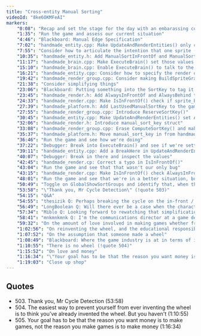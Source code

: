 ```yaml
---
title: "Cross-entity Manual Sorting"
videoId: "8ke6OKMFeAI"
markers:
    "0:08": "Recap and set the stage for the day with an embarassing confession"
    "1:35": "Run the game and assess our current situation"
    "4:46": "Blackboard: Manual Edge Specification"
    "7:02": "handmade_entity.cpp: Make UpdateAndRenderEntities() only call BeginAggregateSortKey() if the PieceCount is > 1"
    "7:55": "Consider how to articulate the intention that one sprite (e.g. the head) must always draw in front of another (e.g. the aggregated body)"
    "10:35": "handmade_entity.h: Add ManualSortInFrontOf and ManualSortKey to the entity struct"
    "11:17": "handmade_brain.cpp: Make ExecuteBrain() set those values when a Head and Body are linked"
    "15:10": "handmade_brain.cpp: Enable ExecuteBrain() to talk to the RenderGroup"
    "16:21": "handmade_entity.cpp: Consider how to specify the render order in UpdateAndRenderEntities()"
    "19:42": "handmade_render_group.cpp: Consider making BuildSpriteGraph() add some additional edges that force sorts"
    "21:38": "Consider simplifying things"
    "23:06": "Blackboard: Putting something into the SortKey to tag it as AlwaysInFrontOf or AlwaysBehind"
    "23:45": "handmade_render.h: Add AlwaysInFrontOf and AlwaysBehind to the sort_sprite_bound struct"
    "24:33": "handmade_render.cpp: Make IsInFrontOf() check if sprite_bound A is AlwaysInFrontOf or AlwaysBehind B, to save having to manually specify edges"
    "27:39": "handmade_platform.h: Add LastUsedManualSortKey to the game_render_commands struct"
    "27:55": "handmade_render_group.cpp: Introduce ReserveSortKey()"
    "30:45": "handmade_entity.cpp: Make UpdateAndRenderEntities() set AlwaysInFrontOf and AlwaysBehind"
    "32:06": "handmade_render.h: Introduce manual_sort_key struct"
    "33:08": "handmade_render_group.cpp: Erase ComputeSortKey() and make GetBoundFor() copy the ObjectTransform.ManualSort to SpriteBound.Manual"
    "35:37": "handmade_platform.h: Move manual_sort_key in from handmade_render.h with a mini-rant on the language"
    "36:46": "Run the game and see how we're doing"
    "37:22": "Debugger: Break into ExecuteBrain() and see if we're setting the SortKey"
    "39:11": "handmade_entity.cpp: Add a BreakHere in UpdateAndRenderEntities() when an EntityTransform is not AlwaysInFrontOf or AlwaysBehind"
    "40:07": "Debugger: Break in there and inspect the values"
    "42:45": "handmade_render.cp: Correct a typo in IsInFrontOf()"
    "43:04": "Run the game and see that that wasn't our only bug"
    "43:15": "handmade_render.cpp: Make IsInFrontOf() check AlwaysInFrontOf and AlwaysBehind separately and correctly"
    "48:01": "Run the game and see that we're in a better situation, but not quite perfect"
    "50:49": "Toggle on GlobalShowSortGroups and identify that, when the sorting is incorrect, we have a cycle"
    "53:58": "\"Thank you, Mr Cycle Detection\" (!quote 503)"
    "54:15": "Q&A"
    "54:55": "thesizik Q: Perhaps breaking the cycle on the in-front / behind pair?"
    "56:49": "LongBoolean Q: Will there ever be a case when the character's facing direction will change what we want for the sort order? I can think of a possible case if the characters had arms. Does the current method take these cases into account?"
    "57:34": "Miblo Q: Looking forward to rewatching that simplification from early on. I don't think I quite followed that live"
    "58:41": "mnkmnkmnk Q: I'm the communications director at a game development studio in Montreal. I just found your stream minutes ago and it's very fascinating. Your trailer seems to convey the idea that a game is \"better\" if it's entirely handmade, from scratch. Do you feel a game can't be made with as much \"love\" if it uses a premade engine as opposed to one that's made entirely from scratch? Do you not feel like reinventing the wheel may be a waste of time?"
    "59:32": "On the amount of love involved in making games whether from scratch or using a pre-made engine"
    "1:02:56": "On reinventing the wheel, and the educational responsibility of Handmade Hero"
    "1:07:52": "On the assumption that someone made a wheel"
    "1:08:49": "Blackboard: Where the game industry is at in terms of inventing the wheel"
    "1:10:55": "There is no wheel (!quote 504)"
    "1:15:52": "On love and money"
    "1:16:34": "\"Your goal has to be that the reason you want money is to make games, not the reason you make games is to make money\" (!quote 505)"
    "1:19:03": "Close up shop"
---
```


## Quotes

* 503\. Thank you, Mr Cycle Detection (53:58)
* 504\. The easiest way to prevent yourself from ever inventing the wheel is to think you've already invented the wheel. But you haven't (1:10:55)
* 505\. Your goal has to be that the reason you want money is to make games, not the reason you make games is to make money (1:16:34)
